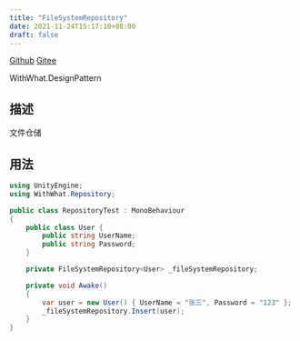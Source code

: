 ```yaml
---
title: "FileSystemRepository"
date: 2021-11-24T15:17:10+08:00
draft: false
---
```


[Github](https://github.com/AlanWeekend/WithWhatForUnity/blob/upm/Runtime/DesignPattern/Repository/FileSystemRepository.cs)
[Gitee](https://gitee.com/week233/with_what_for_unity/blob/upm/Runtime/DesignPattern/Repository/FileSystemRepository.cs)

WithWhat.DesignPattern
## 描述
文件仓储
## 用法
```C#
using UnityEngine;
using WithWhat.Repository;

public class RepositoryTest : MonoBehaviour
{
    public class User {
        public string UserName;
        public string Password;
    }

    private FileSystemRepository<User> _fileSystemRepository;

    private void Awake()
    {
        var user = new User() { UserName = "张三", Password = "123" };
        _fileSystemRepository.Insert(user);
    }
}
```